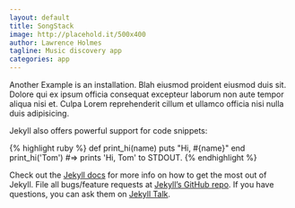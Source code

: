 ```yaml
---
layout: default
title: SongStack
image: http://placehold.it/500x400
author: Lawrence Holmes
tagline: Music discovery app
categories: app
---
```

Another Example is an installation. Blah eiusmod proident eiusmod duis sit. Dolore qui ex ipsum officia consequat excepteur laborum non aute tempor aliqua nisi et. Culpa Lorem reprehenderit cillum et ullamco officia nisi nulla duis adipisicing.

Jekyll also offers powerful support for code snippets:

{% highlight ruby %}
def print_hi(name)
  puts "Hi, #{name}"
end
print_hi('Tom')
#=> prints 'Hi, Tom' to STDOUT.
{% endhighlight %}

Check out the [Jekyll docs][jekyll-docs] for more info on how to get the most out of Jekyll. File all bugs/feature requests at [Jekyll’s GitHub repo][jekyll-gh]. If you have questions, you can ask them on [Jekyll Talk][jekyll-talk].

[jekyll-docs]: http://jekyllrb.com/docs/home
[jekyll-gh]:   https://github.com/jekyll/jekyll
[jekyll-talk]: https://talk.jekyllrb.com/
